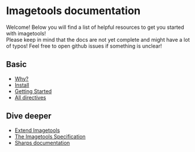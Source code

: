 # Imagetools documentation

Welcome! Below you will find a list of helpful resources to get you started with imagetools!<br>
Please keep in mind that the docs are not yet complete and might have a lot of typos! Feel free to open github issues if something is unclear!

## Basic
- [Why?](guide/why.md)
- [Install](guide/install.md)
- [Getting Started](guide/getting-started.md)
- [All directives](directives.md)

## Dive deeper
- [Extend Imagetools](guide/extending.md)
- [The Imagetools Specification](spec.md)
- [Sharps documentation](https://sharp.pixelplumbing.com)
